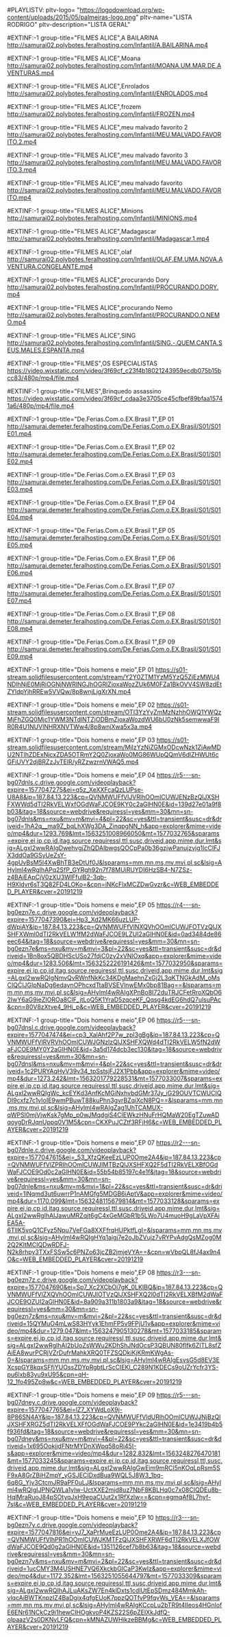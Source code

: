 #PLAYLISTV: pltv-logo= "https://logodownload.org/wp-content/uploads/2015/05/palmeiras-logo.png" pltv-name="LISTA RODRIGO" pltv-description="LISTA GERAL" 


#EXTINF:-1 group-title="FILMES ALICE",A BAILARINA
http://samurai02.polybotes.feralhosting.com/Infantil/A.BAILARINA.mp4

#EXTINF:-1 group-title="FILMES ALICE",Moana
http://samurai02.polybotes.feralhosting.com/Infantil/MOANA.UM.MAR.DE.AVENTURAS.mp4

#EXTINF:-1 group-title="FILMES ALICE",Enrolados
http://samurai02.polybotes.feralhosting.com/Infantil/ENROLADOS.mp4

#EXTINF:-1 group-title="FILMES ALICE",frozem
http://samurai02.polybotes.feralhosting.com/Infantil/FROZEN.mp4

#EXTINF:-1 group-title="FILMES ALICE",meu malvado favorito 2
http://samurai02.polybotes.feralhosting.com/Infantil/MEU.MALVADO.FAVORITO.2.mp4

#EXTINF:-1 group-title="FILMES ALICE",meu malvado favorito 3
http://samurai02.polybotes.feralhosting.com/Infantil/MEU.MALVADO.FAVORITO.3.mp4

#EXTINF:-1 group-title="FILMES ALICE",meu malvado favorito
http://samurai02.polybotes.feralhosting.com/Infantil/MEU.MALVADO.FAVORITO.mp4

#EXTINF:-1 group-title="FILMES ALICE",Minions
http://samurai02.polybotes.feralhosting.com/Infantil/MINIONS.mp4

#EXTINF:-1 group-title="FILMES ALICE",Madagascar
http://samurai02.polybotes.feralhosting.com/Infantil/Madagascar.1.mp4

#EXTINF:-1 group-title="FILMES ALICE",olaf
http://samurai02.polybotes.feralhosting.com/Infantil/OLAF.EM.UMA.NOVA.AVENTURA.CONGELANTE.mp4

#EXTINF:-1 group-title="FILMES ALICE",procurando Dory
http://samurai02.polybotes.feralhosting.com/Infantil/PROCURANDO.DORY.mp4

#EXTINF:-1 group-title="FILMES ALICE",procurando Nemo
http://samurai02.polybotes.feralhosting.com/Infantil/PROCURANDO.O.NEMO.mp4

#EXTINF:-1 group-title="FILMES ALICE",SING
http://samurai02.polybotes.feralhosting.com/Infantil/SING.-.QUEM.CANTA.SEUS.MALES.ESPANTA.mp4

#EXTINF:-1 group-title="FILMES",OS ESPECIALISTAS
https://video.wixstatic.com/video/3f69cf_c23f4b18021243959ecdb075b15bcc83/480p/mp4/file.mp4

#EXTINF:-1 group-title="FILMES",Brinquedo assassino
https://video.wixstatic.com/video/3f69cf_cdaa3e3705ce45cfbef89bfaa15741a6/480p/mp4/file.mp4


#EXTINF:-1 group-title="De.Ferias.Com.o.EX.Brasil 1",EP 01
http://samurai.demeter.feralhosting.com/De.Ferias.Com.o.EX.Brasil/S01/S01E01.mp4

#EXTINF:-1 group-title="De.Ferias.Com.o.EX.Brasil 1",EP 02
http://samurai.demeter.feralhosting.com/De.Ferias.Com.o.EX.Brasil/S01/S01E02.mp4

#EXTINF:-1 group-title="De.Ferias.Com.o.EX.Brasil 1",EP 03
http://samurai.demeter.feralhosting.com/De.Ferias.Com.o.EX.Brasil/S01/S01E03.mp4

#EXTINF:-1 group-title="De.Ferias.Com.o.EX.Brasil 1",EP 04
http://samurai.demeter.feralhosting.com/De.Ferias.Com.o.EX.Brasil/S01/S01E04.mp4

#EXTINF:-1 group-title="De.Ferias.Com.o.EX.Brasil 1",EP 05
http://samurai.demeter.feralhosting.com/De.Ferias.Com.o.EX.Brasil/S01/S01E05.mp4

#EXTINF:-1 group-title="De.Ferias.Com.o.EX.Brasil 1",EP 06
http://samurai.demeter.feralhosting.com/De.Ferias.Com.o.EX.Brasil/S01/S01E06.mp4

#EXTINF:-1 group-title="De.Ferias.Com.o.EX.Brasil 1",EP 07
http://samurai.demeter.feralhosting.com/De.Ferias.Com.o.EX.Brasil/S01/S01E07.mp4

#EXTINF:-1 group-title="De.Ferias.Com.o.EX.Brasil 1",EP 08
http://samurai.demeter.feralhosting.com/De.Ferias.Com.o.EX.Brasil/S01/S01E08.mp4

#EXTINF:-1 group-title="De.Ferias.Com.o.EX.Brasil 1",EP 09
http://samurai.demeter.feralhosting.com/De.Ferias.Com.o.EX.Brasil/S01/S01E09.mp4

#EXTINF:-1 group-title="Dois homens e meio",EP 01
https://s01-stream.solidfilesusercontent.com/stream/Y2Y0ZTM1YzM5YzQ5ZjEzMWU4NDlhNjE0MjRiOGNjNWRlNGJhOGRlZjoxaWozZUk6M0FZa1BkOVV4SW8zdEtZYldpYjhRREw5VVQw/8p8wnjLjgXrXN.mp4

#EXTINF:-1 group-title="Dois homens e meio",EP 02
https://s01-stream.solidfilesusercontent.com/stream/OTI3YzYyZmMzNzhhOWQ1YWQzMjFhZGQ0Mjc1YWM3NTdlNTZjODBmZjoxaWozdWU6bU0zNk5semwwaF9IR0R4U1NUVlNHRXNVTWw4/8p8wnjXwa5x3a.mp4

#EXTINF:-1 group-title="Dois homens e meio",EP 03
https://s01-stream.solidfilesusercontent.com/stream/MjIzYzNiZGMxODcwNzk1ZjAwMDU2NTlhZDExNjcxZDA5OTRmY2Q0ZjoxaWo0MG86WUpQQmV6dlZHWUt6cGFiUVY2djBRZzJvTElR/yRZzwzrnVWAQ5.mp4

#EXTINF:-1 group-title="Dois homens e meio",EP 04
https://r5---sn-bg07dnls.c.drive.google.com/videoplayback?expire=1577047275&ei=q5z_XeXXFcaQzLUPse-U8A8&ip=187.84.13.223&cp=QVNMWUFfVlJVRlhOOmlCUWJENzBzQlJXSHFXWWd5dTI2RkVELWxfOGdWaFJCOE9KY0c2aGlHN0E&id=139d27e01a9f8b03&itag=18&source=webdrive&requiressl=yes&mm=30&mn=sn-bg07dnls&ms=nxu&mv=m&mvi=4&pl=22&sc=yes&ttl=transient&susc=dr&driveid=1hA2q__ma9Z_bqLhXWg3DA_ZinqpgNN_h&app=explorer&mime=video/mp4&dur=1293.769&lmt=1563251008966050&mt=1577032765&sparams=expire,ei,ip,cp,id,itag,source,requiressl,ttl,susc,driveid,app,mime,dur,lmt&sig=ALgxI2wwRAIgDwehvgjZhQDAIbwgsQOCpPa0b36gzjwPanujzvjg1IcCIFJX3ddOa9GSyUeZsY-4gpUvBsM5I4XwBhTB3eDtUf0J&lsparams=mm,mn,ms,mv,mvi,pl,sc&lsig=AHylml4wRgIhAPq2SfP_GYRgh92n7f78MUiRUYDI6HzSB4-N7ZSz-z4BAiEApCjV0zXU3WlFfulB2-3qb-H9Xldvr6sT3Q82FD4LOKo=&cpn=iNKcFlxMCZDwGvzr&c=WEB_EMBEDDED_PLAYER&cver=20191219

#EXTINF:-1 group-title="Dois homens e meio",EP 05
https://r4---sn-bg0ezn7e.c.drive.google.com/videoplayback?expire=1577047390&ei=Hp3_Xd2MK66uzLUP-dWpiAY&ip=187.84.13.223&cp=QVNMWUFfVlNXQVhOOmlCUWJFOTVzQlJXSHFXWml0dTI2RkVELW1fM2dWaFJCOE9LZUI2aGlHN0E&id=0ad3484de86eec64&itag=18&source=webdrive&requiressl=yes&mm=30&mn=sn-bg0ezn7e&ms=nxu&mv=m&mvi=3&pl=22&sc=yes&ttl=transient&susc=dr&driveid=1Bn8ox5QBDHScUSo27fdjC0zy2xVNIOxq&app=explorer&mime=video/mp4&dur=1283.506&lmt=1563252226191426&mt=1577032950&sparams=expire,ei,ip,cp,id,itag,source,requiressl,ttl,susc,driveid,app,mime,dur,lmt&sig=ALgxI2wwRQIgNmvQvRWnfNkKc34KDgMaehnZxGj2L3qKTNGkAdM_oMsCIQClJGIpNaDg6edaynOPhcxdTtaBVSEVlnwEMx0bp81Bag==&lsparams=mm,mn,ms,mv,mvi,pl,sc&lsig=AHylml4wRAIgXPnBo8I72duTRJCFetRroXQbO62IwY6aG9ieZIOROa8CIF_jtLoQ5K1YraD5zqceKF_Qqsg4kdEG6hdQ7ulsuPAc&cpn=80V8zXtve4_9Hi_p&c=WEB_EMBEDDED_PLAYER&cver=20191219

#EXTINF:-1 group-title="Dois homens e meio",EP 06
https://r5---sn-bg07dnsl.c.drive.google.com/videoplayback?expire=1577047474&ei=cp3_XalAhf2P7w_zpI3gBg&ip=187.84.13.223&cp=QVNMWUFfVlRVRVhOOmlCUWJGNzlzQlJXSHFXQWd4dTI2RkVELW5fN2dWaFJCOE9MY0Y2aGlHN0E&id=3a5d174dcb3ec130&itag=18&source=webdrive&requiressl=yes&mm=30&mn=sn-bg07dnsl&ms=nxu&mv=m&mvi=4&pl=22&sc=yes&ttl=transient&susc=dr&driveid=1c2PURYAqHyV39v34_tpSstsjFJ2X1Pbb&app=explorer&mime=video/mp4&dur=1273.242&lmt=1563201779228531&mt=1577033007&sparams=expire,ei,ip,cp,id,itag,source,requiressl,ttl,susc,driveid,app,mime,dur,lmt&sig=ALgxI2wwRQIgWc_kcEYKd3AnfKcMGiNxhvbdGMr37Jy_iG29OUVTCWUCIQDI9cxfz7c1vIoIE9wmPBuwT88kuPhn3gvrBZqiXcN8PQ==&lsparams=mm,mn,ms,mv,mvi,pl,sc&lsig=AHylml4wRAIgZag1UhTCAMUX-qWPSl0mjVjwKsk7gMp_p0wJMqdgiS4CIEWkzHNuFrHQMaW20EgTZuwADqoygDrRJqnUppq0V1M5&cpn=CKXPuJCZtf3RFjH6&c=WEB_EMBEDDED_PLAYER&cver=20191219

#EXTINF:-1 group-title="Dois homens e meio",EP 07
https://r2---sn-bg07dnle.c.drive.google.com/videoplayback?expire=1577047615&ei=_53_XfzQKeeEzLUP0Ome2A4&ip=187.84.13.223&cp=QVNMWUFfVlZPRlhOOmlCUWJIMTBzQlJXSHFXQ2F5dTI2RkVELXBfOGdWaFJCOE9Od0c2aGlHN0E&id=55b54b85197c4e1f&itag=18&source=webdrive&requiressl=yes&mm=30&mn=sn-bg07dnle&ms=nxu&mv=m&mvi=1&pl=22&sc=yes&ttl=transient&susc=dr&driveid=1lNqmd3ut6uwrrP1nAMGfg5MDGB6iAptV&app=explorer&mime=video/mp4&dur=1170.099&lmt=1563248115679814&mt=1577033128&sparams=expire,ei,ip,cp,id,itag,source,requiressl,ttl,susc,driveid,app,mime,dur,lmt&sig=ALgxI2wwRgIhAIJawuMRZqjt6gC4xGeMGbR1b5LWo7U4muoH9gLaVpXFAiEA5A-6TlIK5voQ1CFyz5Npu7VeFGa8XXFfrqHUPktfLgI=&lsparams=mm,mn,ms,mv,mvi,pl,sc&lsig=AHylml4wRQIgHYq1aigj7e2oJbZVujz7vRYPvAdgQsMZog0M2Q2KltMCIQDwRDFJ-N2k8rhpy3TXxFSSw5c6PNZo63jcZB2jmjeVYA==&cpn=wVbpQL8fJ4ax9n4O&c=WEB_EMBEDDED_PLAYER&cver=20191219

#EXTINF:-1 group-title="Dois homens e meio",EP 08
https://r3---sn-bg0ezn7z.c.drive.google.com/videoplayback?expire=1577047690&ei=Sp7_Xc2XCbOi7gK_0LKIBQ&ip=187.84.13.223&cp=QVNMWUFfVlZXQVhOOmlCUWJIOTVzQlJXSHFXQ2l0dTI2RkVELXBfM2dWaFJCOE9OZUI2aGlHN0E&id=8a909a311b1803a9&itag=18&source=webdrive&requiressl=yes&mm=30&mn=sn-bg0ezn7z&ms=nxu&mv=m&mvi=2&pl=22&sc=yes&ttl=transient&susc=dr&driveid=15QYMuO4mLwS83HYyk1EhmFP5v9FPjU1v&app=explorer&mime=video/mp4&dur=1279.047&lmt=1563247905130278&mt=1577033185&sparams=expire,ei,ip,cp,id,itag,source,requiressl,ttl,susc,driveid,app,mime,dur,lmt&sig=ALgxI2wwRgIhAI2bUoZsWWu2KDhShJNdOcsP3QBUN80flfk6ZITL8sfZAiEA8wurPCRjVZrDufrMahkXRQ0TFZSQDkiKjKRmKWgAs-0=&lsparams=mm,mn,ms,mv,mvi,pl,sc&lsig=AHylml4wRAIgEsvsG5d8EV3EXcspGY8kqxSFfjYUOssZDYpRgbtLrScCIEKl_C289N1KDECs9oUZrYcfr3YS-pu6lxb83yu9xU95&cpn=qH-12_1fo495Zp8w&c=WEB_EMBEDDED_PLAYER&cver=20191219

#EXTINF:-1 group-title="Dois homens e meio",EP 09
https://r5---sn-bg07dney.c.drive.google.com/videoplayback?expire=1577047765&ei=lZ7_XYWdLoX9j-8P86SN4AY&ip=187.84.13.223&cp=QVNMWUFfVldURlhOOmlCUWJJNjBzQlJXSHFXRGZ5dTI2RkVELXFfOGdWaFJCOE9PYkc2aGlHN0E&id=1e3419b4b5f936fd&itag=18&source=webdrive&requiressl=yes&mm=30&mn=sn-bg07dney&ms=nxu&mv=m&mvi=4&pl=22&sc=yes&ttl=transient&susc=dr&driveid=1x695OokjjdFNtrMYDnXWpq58oRi45I-s&app=explorer&mime=video/mp4&dur=1282.832&lmt=1563248276470181&mt=1577033245&sparams=expire,ei,ip,cp,id,itag,source,requiressl,ttl,susc,driveid,app,mime,dur,lmt&sig=ALgxI2wwRAIgGwEim9mRCI5nKOqLpRsm5SF9xA8GrZBiHZmpY_yGSJECIDxdBua9WQL5J8W3_1bq-6q8G_Yjv3CtcmJR9aPF0uLJ&lsparams=mm,mn,ms,mv,mvi,pl,sc&lsig=AHylml4wRQIgIJPNjQWLa1yIw-UctXXE2mjd8uz7NbF8KBLHq0c7x08CIQDEu8b-HqlMraRuoJ84pSOtyqJxH9epaCUut2x1RfXzlw==&cpn=egmqAf8L7hyf-7sI&c=WEB_EMBEDDED_PLAYER&cver=20191219

#EXTINF:-1 group-title="Dois homens e meio",EP 10
https://r3---sn-bg0ezn7y.c.drive.google.com/videoplayback?expire=1577047816&ei=yJ7_XaPrMueEzLUP0Ome2A4&ip=187.84.13.223&cp=QVNMWUFfVlhPR1hOOmlCUWJKMTFzQlJXSHFXRWF6dTI2RkVELXJfOWdWaFJCOE9Qd0g2aGlHN0E&id=1351126cef7b8b63&itag=18&source=webdrive&requiressl=yes&mm=30&mn=sn-bg0ezn7y&ms=nxu&mv=m&mvi=2&pl=22&sc=yes&ttl=transient&susc=dr&driveid=1ucCMY3M4USHNE7VQ6XkckbGICaP3KwIz&app=explorer&mime=video/mp4&dur=1172.352&lmt=1563251055644797&mt=1577033309&sparams=expire,ei,ip,cp,id,itag,source,requiressl,ttl,susc,driveid,app,mime,dur,lmt&sig=ALgxI2wwRQIhAJLuAKsZW7En4klDxts1cdlUtEpSDmz484MmkAh-vlqcAiBWTKnpzIZ4BaDgix4qfgEUoK7ppzQOTfvP9fqvWs_VEA==&lsparams=mm,mn,ms,mv,mvi,pl,sc&lsig=AHylml4wRAIgKCcpLu2bTR9t4IIeos4HGnlofE6ENr61NCkCz9i1hewCIHOgkvoP4KZS22S6pZEIXkJdfQ-olpaazV2s0DKNvLFQ&cpn=kMNAZUWHikzeBBMg&c=WEB_EMBEDDED_PLAYER&cver=20191219

